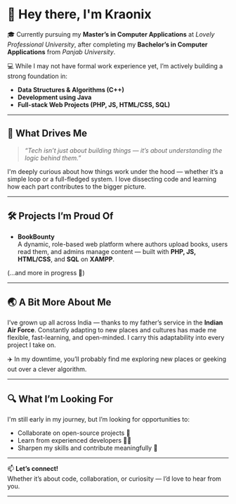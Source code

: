 # 👋 Hey there, I'm Kraonix

🎓 Currently pursuing my **Master’s in Computer Applications** at *Lovely Professional University*, after completing my **Bachelor’s in Computer Applications** from *Panjab University*.

💻 While I may not have formal work experience yet, I’m actively building a strong foundation in:
- **Data Structures & Algorithms (C++)**
- **Development using Java**
- **Full-stack Web Projects (PHP, JS, HTML/CSS, SQL)**

---

## 🚀 What Drives Me

> *“Tech isn’t just about building things — it’s about understanding the logic behind them.”*

I'm deeply curious about how things work under the hood — whether it’s a simple loop or a full-fledged system. I love dissecting code and learning how each part contributes to the bigger picture.

---

## 🛠️ Projects I’m Proud Of

- **BookBounty**  
  A dynamic, role-based web platform where authors upload books, users read them, and admins manage content — built with **PHP, JS, HTML/CSS**, and **SQL** on **XAMPP**.

(…and more in progress 🚧)

---

## 🌏 A Bit More About Me

I’ve grown up all across India — thanks to my father’s service in the **Indian Air Force**. Constantly adapting to new places and cultures has made me flexible, fast-learning, and open-minded. I carry this adaptability into every project I take on.

✈️ In my downtime, you’ll probably find me exploring new places or geeking out over a clever algorithm.

---

## 🔍 What I’m Looking For

I'm still early in my journey, but I’m looking for opportunities to:
- Collaborate on open-source projects 🤝
- Learn from experienced developers 👨‍💻
- Sharpen my skills and contribute meaningfully 🧠

---

📫 **Let’s connect!**  
Whether it’s about code, collaboration, or curiosity — I’d love to hear from you.

---
